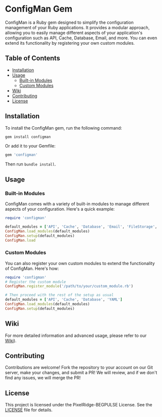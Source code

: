 # ConfigMan Gem

ConfigMan is a Ruby gem designed to simplify the configuration management of your Ruby applications. It provides a modular approach, allowing you to easily manage different aspects of your application's configuration such as API, Cache, Database, Email, and more. You can even extend its functionality by registering your own custom modules.

## Table of Contents

- [Installation](#installation)
- [Usage](#usage)
  - [Built-in Modules](#built-in-modules)
  - [Custom Modules](#custom-modules)
- [Wiki](#wiki)
- [Contributing](#contributing)
- [License](#license)

## Installation

To install the ConfigMan gem, run the following command:

```bash
gem install configman
```

Or add it to your Gemfile:

```bash
gem 'configman'
```

Then run `bundle install`.

## Usage

### Built-in Modules

ConfigMan comes with a variety of built-in modules to manage different aspects of your configuration. Here's a quick example:

```ruby
require 'configman'

default_modules = ['API', 'Cache', 'Database', 'Email', 'FileStorage', 'Localization', 'Logging', 'YAML']
ConfigMan.load_modules(default_modules)
ConfigMan.setup(default_modules)
ConfigMan.load
```

### Custom Modules

You can also register your own custom modules to extend the functionality of ConfigMan. Here's how:

```ruby
require 'configman'
# Register the custom module
ConfigMan.register_module('/path/to/your/custom_module.rb')

# Then proceed with the rest of the setup as usual
default_modules = ['API', 'Cache', 'Database', 'YAML']
ConfigMan.load_modules(default_modules)
ConfigMan.setup(default_modules)
```

## Wiki

For more detailed information and advanced usage, please refer to our [Wiki](https://git.pixelridgesoftworks.com/PixelRidge-Softworks/ConfigMan/wiki)).

## Contributing

Contributions are welcome! Fork the repository to your account on our Git server, make your changes, and submit a PR! We will review, and if we don't find any issues, we will merge the PR!

## License

This project is licensed under the PixelRidge-BEGPULSE License. See the [LICENSE](LICENSE) file for details.
